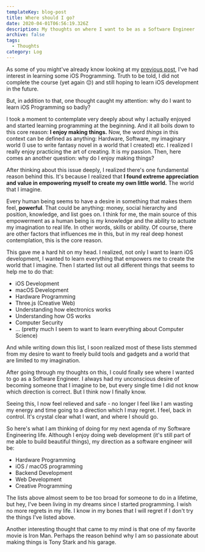 ```yaml
---
templateKey: blog-post
title: Where should I go?
date: 2020-04-01T06:56:19.326Z
description: My thoughts on where I want to be as a Software Engineer
archive: false
tags:
  - Thoughts
category: Log
---
```

As some of you might've already know looking at my [previous post](https://withoutwax.me/log/2019-05-23-ios-%F0%9F%93%B1-%EA%B0%9C%EB%B0%9C-%EA%B3%B5%EB%B6%80-%EC%8B%9C%EC%9E%91/), I've had interest in learning some iOS Programming. Truth to be told, I did not complete the course (yet again 😔) and still hoping to learn iOS development in the future.

But, in addition to that, one thought caught my attention: why do I want to learn iOS Programming so badly?

I took a moment to contemplate very deeply about why I actually enjoyed and started learning programming at the beginning. And it all boils down to this core reason: **I enjoy making things.** Now, the word *things* in this context can be defined as anything: Hardware, Software, my imaginary world (I use to write fantasy novel in a world that I created) etc. I realized I really enjoy practicing the art of creating. It is my passion. Then, here comes an another question: why do I enjoy making things?

After thinking about this issue deeply, I realized there's one fundamental reason behind this. It's because I realized that **I found extreme appreciation and value in empowering myself to create my own little world.** The world that I imagine.

Every human being seems to have a desire in something that makes them feel, **powerful**. That could be anything: money, social hierarchy and position, knowledge, and list goes on. I think for me, the main source of this empowerment as a human being is my knowledge and the ability to actuate my imagination to real life. In other words, skills or ability. Of course, there are other factors that influences me in this, but in my real deep honest contemplation, this is the core reason.

This gave me a hard hit on my head. I realized, not only I want to learn iOS development, I wanted to learn everything that empowers me to create the world that I imagine. Then I started list out all different things that seems to help me to do that:

- iOS Development
- macOS Development
- Hardware Programming
- Three.js (Creative Web)
- Understanding how electronics works
- Understanding how OS works
- Computer Security
- ... (pretty much I seem to want to learn everything about Computer Science)

And while writing down this list, I soon realized most of these lists stemmed from my desire to want to freely build tools and gadgets and a world that are limited to my imagination.

After going through my thoughts on this, I could finally see where I wanted to go as a Software Engineer. I always had my unconscious desire of becoming someone that I imagine to be, but every single time I did not know which direction is correct. But I think now I finally know.

Seeing this, I now feel relieved and safe - no longer I feel like I am wasting my energy and time going to a direction which I may regret. I feel, back in control. It's crystal clear what I want, and where I should go.

So here's what I am thinking of doing for my next agenda of my Software Engineering life. Although I enjoy doing web development (it's still part of me able to build beautiful things), my direction as a software engineer will be:

- Hardware Programming
- iOS / macOS programming
- Backend Development
- Web Development
- Creative Programming

The lists above almost seem to be too broad for someone to do in a lifetime, but hey, I've been living in my dreams since I started programming. I wish no more regrets in my life. I know in my bones that I will regret if I don't try the things I've listed above.

Another interesting thought that came to my mind is that one of my favorite movie is Iron Man. Perhaps the reason behind why I am so passionate about making things is Tony Stark and his garage.
